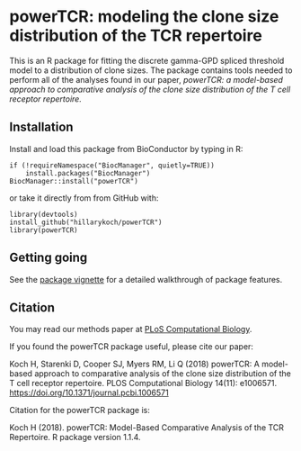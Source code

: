 # powerTCR: modeling the clone size distribution of the TCR repertoire

This is an R package for fitting the discrete gamma-GPD spliced threshold model to a distribution of clone sizes. The package contains tools needed to perform all of the analyses found in our paper, *powerTCR: a model-based approach to comparative analysis of the clone size distribution of the T cell receptor repertoire.*

## Installation

Install and load this package from BioConductor by typing in R:

```{r}
if (!requireNamespace("BiocManager", quietly=TRUE))
    install.packages("BiocManager")
BiocManager::install("powerTCR")
```

or take it directly from from GitHub with:

```{r}
library(devtools)
install_github("hillarykoch/powerTCR")
library(powerTCR)
```

## Getting going

See the [package vignette](/vignettes/powerTCR.Rmd) for a detailed walkthrough of package features.

## Citation

You may read our methods paper at [PLoS Computational Biology](https://journals.plos.org/ploscompbiol/article?id=10.1371/journal.pcbi.1006571).

If you found the powerTCR package useful, please cite our paper:

Koch H, Starenki D, Cooper SJ, Myers RM, Li Q (2018) powerTCR: A model-based approach to comparative analysis of the clone size distribution of the T cell receptor repertoire. PLOS Computational Biology 14(11): e1006571. https://doi.org/10.1371/journal.pcbi.1006571

Citation for the powerTCR package is:

Koch H (2018). powerTCR: Model-Based Comparative Analysis of the TCR Repertoire. R package version 1.1.4.


